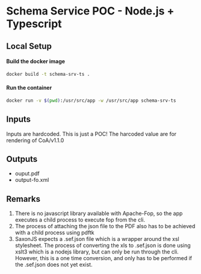 # Schema Service POC - Node.js + Typescript
## Local Setup

#### Build the docker image
```sh
docker build -t schema-srv-ts .
```

#### Run the container
```sh
docker run -v $(pwd):/usr/src/app -w /usr/src/app schema-srv-ts
```

## Inputs
Inputs are hardcoded. This is just a POC!
The harcoded value are for rendering of CoA/v1.1.0

## Outputs
- ouput.pdf
- output-fo.xml

## Remarks
1. There is no javascript library available with Apache-Fop, so the app executes a child process to execute fop from the cli.
2. The process of attaching the json file to the PDF also has to be achieved with a child process using pdftk
3. SaxonJS expects a .sef.json file which is a wrapper around the xsl stylesheet. The process of converting the xls to .sef.json is done using xslt3 which is a nodejs library, but can only be run through the cli. However, this is a one time conversion, and only has to be performed if the .sef.json does not yet exist.